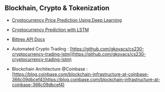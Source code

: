 ## Blockhain, Crypto & Tokenization

- [Cryptocurrency Price Prediction Using Deep Learning](https://towardsdatascience.com/cryptocurrency-price-prediction-using-deep-learning-70cfca50dd3a)

- [Cryptocurrency Prediction with LSTM](https://towardsdatascience.com/cryptocurrency-prediction-with-lstm-4cc369c43d1b)

- [Bittrex API Docs](https://bittrex.github.io/api/v3)

- Automated Crypto Trading : [https://github.com/gkovacs/cs230-cryptocurrency-trading-lstm](https://github.com/gkovacs/cs230-cryptocurrency-trading-lstm)

- Blockchain Architecture @Coinbase : [https://blog.coinbase.com/blockchain-infrastructure-at-coinbase-366c09dbcef4](https://blog.coinbase.com/blockchain-infrastructure-at-coinbase-366c09dbcef4)
